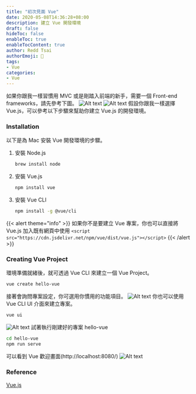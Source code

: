 ```yaml
---
title: "初次見面 Vue"
date: 2020-05-08T14:36:28+08:00
description: 建立 Vue 開發環境
draft: false
hideToc: false
enableToc: true
enableTocContent: true
author: Redd Tsai
authorEmoji: 🐔
tags:
- Vue
categories:
- Vue
---
```


如果你跟我一樣習慣用 MVC 或是剛踏入前端的新手，需要一個 Front-end frameworks，請先參考下圖。
![Alt text](/images/frontend_frameworks_ranking.png)
![Alt text](/images/frontend_frameworks_overview.png)
假設你跟我一樣選擇 Vue.js，可以參考以下步驟來幫助你建立 Vue.js 的開發環境。

### Installation

以下是為 Mac 安裝 Vue 開發環境的步驟。
1. 安裝 Node.js
    ``` bash
    brew install node
    ```
2. 安裝 Vue.js
    ``` bash
    npm install vue
    ```
2. 安裝 Vue CLI
    ``` bash
    npm install -g @vue/cli
    ```

{{< alert theme="info" >}}
如果你不是要建立 Vue 專案，你也可以直接將 Vue.js 加入既有網頁中使用
```<script src="https://cdn.jsdelivr.net/npm/vue/dist/vue.js"></script>```
{{< /alert >}}

### Creating Vue Project

環境準備就緒後，就可透過 Vue CLI 來建立一個 Vue Project。
``` bash
vue create hello-vue
```
接著會詢問專案設定，你可選用你慣用的功能項目。
![Alt text](/images/vue_create_option.png)
你也可以使用 Vue CLI UI 介面來建立專案。
``` bash
vue ui
```
![Alt text](/images/vue_cli_ui.png)
試著執行剛建好的專案 hello-vue
``` bash
cd hello-vue
npm run serve
```
可以看到 Vue 歡迎畫面(http://localhost:8080/)
![Alt text](/images/vue.png)

### Reference

[Vue.js](https://vuejs.org)